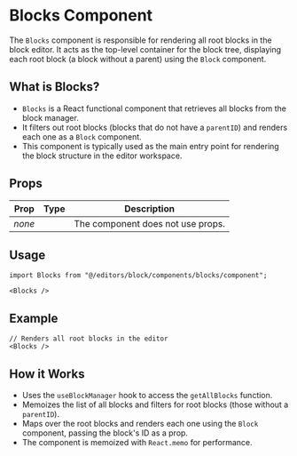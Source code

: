 # Blocks Component

The `Blocks` component is responsible for rendering all root blocks in the block editor. It acts as the top-level container for the block tree, displaying each root block (a block without a parent) using the `Block` component.

## What is Blocks?

- `Blocks` is a React functional component that retrieves all blocks from the block manager.
- It filters out root blocks (blocks that do not have a `parentID`) and renders each one as a `Block` component.
- This component is typically used as the main entry point for rendering the block structure in the editor workspace.

## Props

| Prop   | Type        | Description                        |
|--------|-------------|------------------------------------|
| _none_ |             | The component does not use props.  |

## Usage

```tsx
import Blocks from "@/editors/block/components/blocks/component";

<Blocks />
```

## Example

```tsx
// Renders all root blocks in the editor
<Blocks />
```

## How it Works

- Uses the `useBlockManager` hook to access the `getAllBlocks` function.
- Memoizes the list of all blocks and filters for root blocks (those without a `parentID`).
- Maps over the root blocks and renders each one using the `Block` component, passing the block's ID as a prop.
- The component is memoized with `React.memo` for performance.


